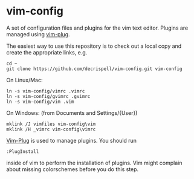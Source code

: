 vim-config
==========

A set of configuration files and plugins for the vim text editor.
Plugins are managed using [vim-plug](https://github.com/junegunn/vim-plug).

The easiest way to use this repository is to check out a local copy and create the appropriate links, e.g.

```shell
cd ~
git clone https://github.com/decrispell/vim-config.git vim-config
```

On Linux/Mac:

```shell
ln -s vim-config/vimrc .vimrc
ln -s vim-config/gvimrc .gvimrc
ln -s vim-config/vim .vim
```

On Windows:
(from Documents and Settings/{User})
```shell
mklink /J vimfiles vim-config\vim
mklink /H _vimrc vim-config\vimrc
```

[Vim-Plug](https://github.com/junegunn/vim-plug) is used to manage plugins.  You should run
```
:PlugInstall
```
inside of vim to perform the installation of plugins. Vim might complain about missing colorschemes before you do this step.
```
